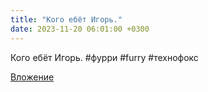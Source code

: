 ```yaml
---
title: "Кого ебёт Игорь."
date: 2023-11-20 06:01:00 +0300
---
```


Кого ебёт Игорь.
#фурри #furry #технофокс

[Вложение](https://vk.com/video41076938_456239688)
